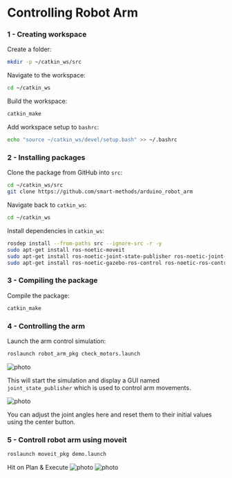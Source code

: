 # Controlling Robot Arm

### 1 - Creating workspace

Create a folder:
```bash
mkdir -p ~/catkin_ws/src
```

Navigate to the workspace:
```bash
cd ~/catkin_ws
```

Build the workspace:
```bash
catkin_make
```

Add workspace setup to `bashrc`:
```bash
echo "source ~/catkin_ws/devel/setup.bash" >> ~/.bashrc
```

### 2 - Installing packages

Clone the package from GitHub into `src`:
```bash
cd ~/catkin_ws/src
git clone https://github.com/smart-methods/arduino_robot_arm
```

Navigate back to `catkin_ws`:
```bash
cd ~/catkin_ws
```

Install dependencies in `catkin_ws`:
```bash
rosdep install --from-paths src --ignore-src -r -y
sudo apt-get install ros-noetic-moveit
sudo apt-get install ros-noetic-joint-state-publisher ros-noetic-joint-state-publisher-gui
sudo apt-get install ros-noetic-gazebo-ros-control ros-noetic-ros-controllers ros-noetic-ros-control
```

### 3 - Compiling the package

Compile the package:
```bash
catkin_make
```

### 4 - Controlling the arm

Launch the arm control simulation:
```bash
roslaunch robot_arm_pkg check_motors.launch
```

![photo](https://img001.prntscr.com/file/img001/XRdLtqHNT5-TTL5PvJCCpQ.png)

This will start the simulation and display a GUI named `joint_state_publisher` which is used to control arm movements.

![photo](https://img001.prntscr.com/file/img001/UmW2yp98T7qEysZKRU86uw.png)

You can adjust the joint angles here and reset them to their initial values using the center button.
### 5 - Controll robot arm using moveit

```bash
roslaunch moveit_pkg demo.launch
```
Hit on Plan & Execute
![photo](https://img001.prntscr.com/file/img001/MhdgOIJZR32Fy728ZG5LOg.png)
![photo](https://img001.prntscr.com/file/img001/XTg0HQ_HTA60UqIkCKAH8Q.png)
